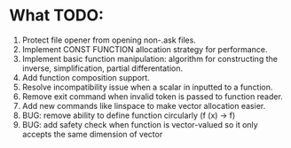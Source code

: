 # What TODO:

1. Protect file opener from opening non-.ask files.
2. Implement CONST FUNCTION allocation strategy for performance.
3. Implement basic function manipulation: algorithm for constructing the inverse, simplification, partial differentation.
4. Add function composition support.
5. Resolve incompatibility issue when a scalar in inputted to a function.
6. Remove exit command when invalid token is passed to function reader.
7. Add new commands like linspace to make vector allocation easier.
8. BUG: remove ability to define function circularly (f (x) -> f)
9. BUG: add safety check when function is vector-valued so it only accepts the same dimension of vector


